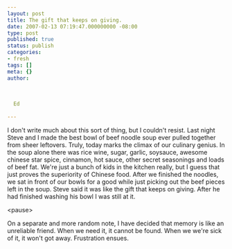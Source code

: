 ```yaml
---
layout: post
title: The gift that keeps on giving.
date: 2007-02-13 07:19:47.000000000 -08:00
type: post
published: true
status: publish
categories:
- fresh
tags: []
meta: {}
author:
  
  
  
  Ed
  
---
```

<p>I don't write much about this sort of thing, but I couldn't resist.  Last night Steve and I made the best bowl of beef noodle soup ever pulled together from sheer leftovers.  Truly, today marks the climax of our culinary genius.  In the soup alone there was rice wine, sugar, garlic, soysauce, awesome chinese star spice, cinnamon, hot sauce, other secret seasonings and loads of beef fat.  We're just a bunch of kids in the kitchen really, but I guess that just proves the superiority of Chinese food.  After we finished the noodles, we sat in front of our bowls for a good while just picking out the beef pieces left in the soup.  Steve said it was like the gift that keeps on giving.  After he had finished washing his bowl I was still at it.</p>
<p>&lt;pause&gt;</p>
<p>On a separate and more random note, I have decided that memory is like an unreliable friend.  When we need it, it cannot be found.  When we we're sick of it, it won't got away.  Frustration ensues.</p>
